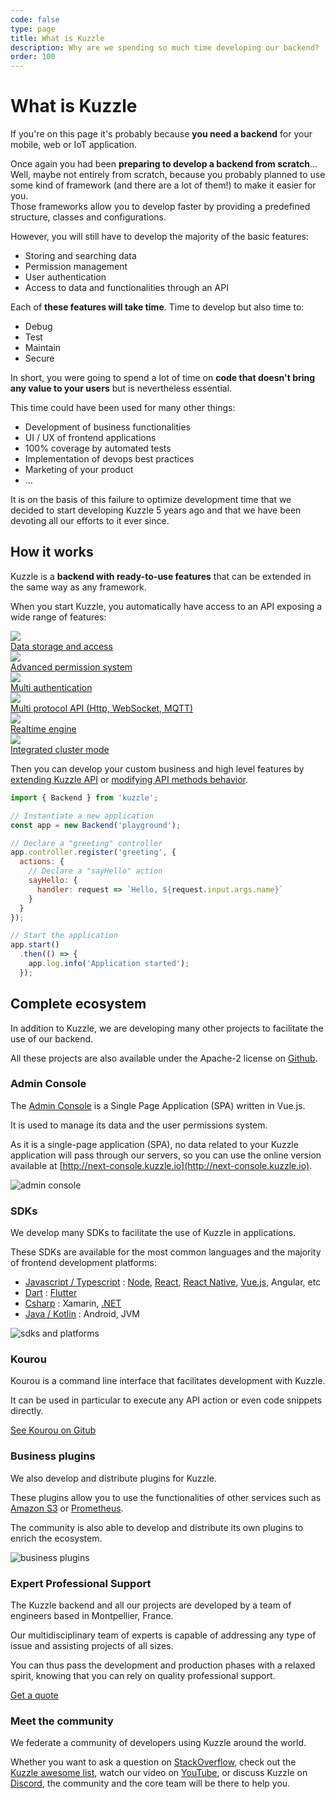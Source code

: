 ```yaml
---
code: false
type: page
title: What is Kuzzle
description: Why are we spending so much time developing our backend?
order: 100
---
```


# What is Kuzzle

If you're on this page it's probably because **you need a backend** for your mobile, web or IoT application.

Once again you had been **preparing to develop a backend from scratch**... Well, maybe not entirely from scratch, because you probably planned to use some kind of framework (and there are a lot of them!) to make it easier for you.  
Those frameworks allow you to develop faster by providing a predefined structure, classes and configurations.

However, you will still have to develop the majority of the basic features:
 - Storing and searching data
 - Permission management
 - User authentication
 - Access to data and functionalities through an API

Each of **these features will take time**. Time to develop but also time to:
 - Debug
 - Test 
 - Maintain
 - Secure

In short, you were going to spend a lot of time on **code that doesn't bring any value to your users** but is nevertheless essential.

This time could have been used for many other things:
 - Development of business functionalities
 - UI / UX of frontend applications
 - 100% coverage by automated tests
 - Implementation of devops best practices
 - Marketing of your product
 - ...

It is on the basis of this failure to optimize development time that we decided to start developing Kuzzle 5 years ago and that we have been devoting all our efforts to it ever since.

## How it works

Kuzzle is a **backend with ready-to-use features** that can be extended in the same way as any framework.

When you start Kuzzle, you automatically have access to an API exposing a wide range of features:


<div class="IconTable">
  <div class="IconTable-item">
    <div class="IconTable-item-icon">
      <img src="./feature-data-storage.svg"/>
    </div>
    <div class="IconTable-item-text">
      <a target="_blank" href="/core/2/guides/main-concepts/data-storage">Data storage and access</a>
    </div>
  </div><div class="IconTable-item">
    <div class="IconTable-item-icon">
      <img src="./feature-acl.svg"/>
    </div>
    <div class="IconTable-item-text">
      <a target="_blank" href="/core/2/guides/main-concepts/permissions">Advanced permission system</a>
    </div>
  </div><div class="IconTable-item">
    <div class="IconTable-item-icon">
      <img src="./feature-auth.svg"/>
    </div>
    <div class="IconTable-item-text">
      <a target="_blank" href="/core/2/guides/main-concepts/authentication">Multi authentication</a>
    </div>
  </div><div class="IconTable-item">
    <div class="IconTable-item-icon">
      <img src="./feature-api.svg"/>
    </div>
    <div class="IconTable-item-text">
      <a target="_blank" href="/core/2/guides/main-concepts/api">Multi protocol API (Http, WebSocket, MQTT)</a>
    </div>
  </div><div class="IconTable-item">
    <div class="IconTable-item-icon">
      <img src="./feature-realtime.svg"/>
    </div>
    <div class="IconTable-item-text">
      <a target="_blank" href="/core/2/guides/main-concepts/realtime-engine">Realtime engine</a>
    </div>
  </div><div class="IconTable-item">
    <div class="IconTable-item-icon">
      <img src="./feature-cluster.svg"/>
    </div>
    <div class="IconTable-item-text">
      <a target="_blank" href="/core/2/guides/advanced/cluster-scalability">Integrated cluster mode</a>
    </div>
  </div>
</div>


Then you can develop your custom business and high level features by [extending Kuzzle API](/core/2/guides/develop-on-kuzzle/api-controllers) or [modifying API methods behavior](/core/2/guides/develop-on-kuzzle/event-system#pipe).

```js
import { Backend } from 'kuzzle';

// Instantiate a new application
const app = new Backend('playground');

// Declare a "greeting" controller
app.controller.register('greeting', {
  actions: {
    // Declare a "sayHello" action
    sayHello: {
      handler: request => `Hello, ${request.input.args.name}`
    }
  }
});

// Start the application
app.start()
  .then(() => {
    app.log.info('Application started');
  });
```

## Complete ecosystem

In addition to Kuzzle, we are developing many other projects to facilitate the use of our backend.   

All these projects are also available under the Apache-2 license on [Github](https://github.com/kuzzleio).

### Admin Console

The [Admin Console](https://next-console.kuzzle.io) is a Single Page Application (SPA) written in Vue.js.  

It is used to manage its data and the user permissions system.

As it is a single-page application (SPA), no data related to your Kuzzle application will pass through our servers, so you can use the online version available at [http://next-console.kuzzle.io](http://next-console.kuzzle.io).

![admin console](./ecosystem-admin-console.png)

### SDKs

We develop many SDKs to facilitate the use of Kuzzle in applications.  

These SDKs are available for the most common languages and the majority of frontend development platforms:
 - [Javascript / Typescript](/sdk/js/7) : [Node](/sdk/js/7/getting-started/node-js/), [React](/sdk/js/7/getting-started/react/standalone/), [React Native](/sdk/js/7/getting-started/react-native/), [Vue.js](/sdk/js/7/getting-started/vuejs/standalone/), Angular, etc
 - [Dart](/sdk/dart/2) : [Flutter](/sdk/dart/2/getting-started/flutter/)
 - [Csharp](/sdk/csharp/2) : Xamarin, [.NET](/sdk/csharp/2/getting-started/standalone/)
 - [Java / Kotlin](/sdk/jvm/1) : Android, JVM

![sdks and platforms](./ecosystem-sdk-platforms.png)

### Kourou

Kourou is a command line interface that facilitates development with Kuzzle.

It can be used in particular to execute any API action or even code snippets directly.

[See Kourou on Gitub](https://github.com/kuzzleio/kourou)

### Business plugins

We also develop and distribute plugins for Kuzzle.  

These plugins allow you to use the functionalities of other services such as [Amazon S3](https://docs.kuzzle.io/official-plugins/s3/2) or [Prometheus](https://github.com/kuzzleio/kuzzle-plugin-prometheus).

The community is also able to develop and distribute its own plugins to enrich the ecosystem.

![business plugins](./ecosystem-business-plugins.png)


### Expert Professional Support

The Kuzzle backend and all our projects are developed by a team of engineers based in Montpellier, France.  

Our multidisciplinary team of experts is capable of addressing any type of issue and assisting projects of all sizes.

You can thus pass the development and production phases with a relaxed spirit, knowing that you can rely on quality professional support.

[Get a quote](https://info.kuzzle.io/contact-us)

### Meet the community

We federate a community of developers using Kuzzle around the world.

Whether you want to ask a question on [StackOverflow](https://stackoverflow.com/questions/ask?tags=kuzzle), check out the [Kuzzle awesome list](https://github.com/kuzzleio/awesome-kuzzle), watch our video on [YouTube](https://www.youtube.com/channel/UCHcEzVQoH10YSyxc7jD3SMw/videos), or discuss Kuzzle on [Discord](http://join.discord.kuzzle.io), the community and the core team will be there to help you.
